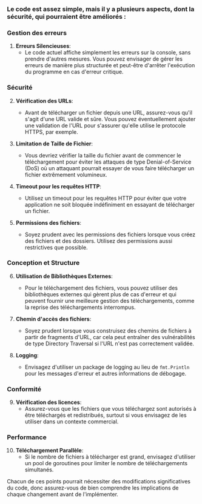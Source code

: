 ### Le code est assez simple, mais il y a plusieurs aspects, dont la sécurité, qui pourraient être améliorés :

### Gestion des erreurs

1. **Erreurs Silencieuses**:
   - Le code actuel affiche simplement les erreurs sur la console, sans prendre d'autres mesures. Vous pouvez envisager de gérer les erreurs de manière plus structurée et peut-être d'arrêter l'exécution du programme en cas d'erreur critique.

### Sécurité

2. **Vérification des URLs**:

   - Avant de télécharger un fichier depuis une URL, assurez-vous qu'il s'agit d'une URL valide et sûre. Vous pouvez éventuellement ajouter une validation de l'URL pour s'assurer qu'elle utilise le protocole HTTPS, par exemple.

3. **Limitation de Taille de Fichier**:

   - Vous devriez vérifier la taille du fichier avant de commencer le téléchargement pour éviter les attaques de type Denial-of-Service (DoS) où un attaquant pourrait essayer de vous faire télécharger un fichier extrêmement volumineux.

4. **Timeout pour les requêtes HTTP**:

   - Utilisez un timeout pour les requêtes HTTP pour éviter que votre application ne soit bloquée indéfiniment en essayant de télécharger un fichier.

5. **Permissions des fichiers**:
   - Soyez prudent avec les permissions des fichiers lorsque vous créez des fichiers et des dossiers. Utilisez des permissions aussi restrictives que possible.

### Conception et Structure

6. **Utilisation de Bibliothèques Externes**:

   - Pour le téléchargement des fichiers, vous pouvez utiliser des bibliothèques externes qui gèrent plus de cas d'erreur et qui peuvent fournir une meilleure gestion des téléchargements, comme la reprise des téléchargements interrompus.

7. **Chemin d'accès des fichiers**:

   - Soyez prudent lorsque vous construisez des chemins de fichiers à partir de fragments d'URL, car cela peut entraîner des vulnérabilités de type Directory Traversal si l'URL n'est pas correctement validée.

8. **Logging**:
   - Envisagez d'utiliser un package de logging au lieu de `fmt.Println` pour les messages d'erreur et autres informations de débogage.

### Conformité

9. **Vérification des licences**:
   - Assurez-vous que les fichiers que vous téléchargez sont autorisés à être téléchargés et redistribués, surtout si vous envisagez de les utiliser dans un contexte commercial.

### Performance

10. **Téléchargement Parallèle**:
    - Si le nombre de fichiers à télécharger est grand, envisagez d'utiliser un pool de goroutines pour limiter le nombre de téléchargements simultanés.

Chacun de ces points pourrait nécessiter des modifications significatives du code, donc assurez-vous de bien comprendre les implications de chaque changement avant de l'implémenter.
